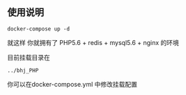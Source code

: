 ## 使用说明

```
docker-compose up -d
```
就这样 你就拥有了 PHP5.6 + redis + mysql5.6 + nginx 的环境

目前挂载目录在
```
../bhj_PHP
```
你可以在docker-compose.yml 中修改挂载配置
